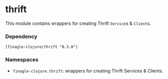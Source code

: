 # thrift

This module contains wrappers for creating Thrift `Service`s & `Client`s.

### Dependency

    [finagle-clojure/thrift "0.3.0"]


### Namespaces

* `finagle-clojure.thrift`: wrappers for creating Thrift Services & Clients.
